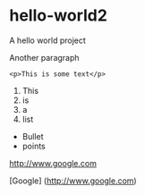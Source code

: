 hello-world2
============

A hello world project

Another paragraph

```
<p>This is some text</p>
```

1. This
2. is 
3. a
4. list

* Bullet
* points

http://www.google.com

[Google] (http://www.google.com)


